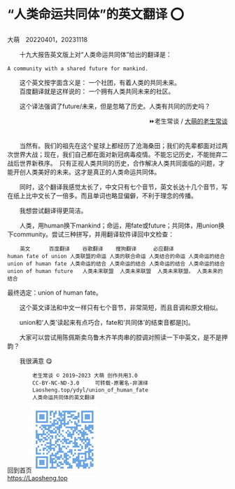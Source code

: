 “人类命运共同体”的英文翻译 ⭕
==========================
大萌　20220401，20231118

　　十九大报告英文版上对“人类命运共同体”给出的翻译是：

	A community with a shared future for mankind.

　　这个英文按字面含义是：	一个社团，有着人类的共同未来。  
　　百度翻译就是这样说的：	一个拥有人类共同未来的社区。

　　这个译法强调了future/未来，但是忽略了历史。人类有共同的历史吗？

<div align="right">
⏩老生常谈 / <a href="https://Laosheng.top/c/" target="_top" title="四大系列之外的文章">大萌的老生常谈</a>
</div><br>

　　当然有。我们的祖先在这个星球上都经历了沧海桑田；我们的先辈都面对过两次世界大战；现在，我们自己都在面对新冠病毒疫情。不能忘记历史，不能抛弃二战后世界新秩序。　只有正视人类共同的历史，合作解决人类共同面临的问题，才能开创人类美好的未来。这才是真正的人类命运共同体。

　　同时，这个翻译我感觉太长了，中文只有七个音节，英文长达十几个音节，写在纸上比中文长了一倍多。而且单词也略显偏僻，不利于理念的传播。

　　我想尝试翻译得更简洁。

　　人类，用human换下mankind；命运，用fate或future；共同体，用union换下community。尝试三种拼写，并用翻译软件译回中文检查：

		英文		百度翻译 	谷歌翻译 	搜狗翻译　　	必应翻译
	human fate of union	人类联盟的命运	人类的联合命运	人类结合的命运	人类命运的结合
	union of human fate	人类命运的结合	人类命运的结合	人类命运的结合	人类命运的结合
	union of human future	人类未来联盟 	人类未来联盟	人类未来联盟。	人类未来的结合

最终选定：union of human fate。

　　这个英文译法和中文一样只有七个音节，非常简短，而且音调和原文相似。

　　union和‘人类’读起来有点巧合，fate和‘共同体’的结束音都是[t]。

　　大家可以尝试用陈佩斯卖乌鲁木齐羊肉串的腔调对照读一下中英文，是不是押韵？

　　我很满意 😋


```
		老生常谈 © 2019~2023 大萌 创作共用3.0
		CC-BY-NC-ND-3.0 	可转载-原署名-非演绎
		Laosheng.top/ydyl/union_of_human_fate
		人类命运共同体的英文翻译
```

回到首页<a href=".." title="返回老生常谈首页"><img src="../indexQR-Blue.png" /></a>  
https://Laosheng.top  
<!-- Global site tag (gtag.js) - Google Analytics -->
<script async src="https://www.googletagmanager.com/gtag/js?id=UA-179794713-1"></script>
<script>  window.dataLayer = window.dataLayer || [];
  function gtag(){dataLayer.push(arguments);}
  gtag('js', new Date());  gtag('config', 'UA-179794713-1');
</script>
